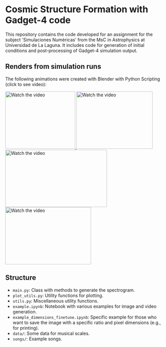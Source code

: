 # Cosmic Structure Formation with Gadget-4 code

This repository contains the code developed for an assignment for the subject 'Simulaciones Numéricas' from the MsC in Astrophysics at Universidad de La Laguna. It includes code for generation of initial conditions and post-processing of Gadget-4 simulation output.

## Renders from simulation runs

The following animations were created with Blender with Python Scripting (click to see video):
<!-- [![Watch the video](http://img.youtube.com/vi/-zpFEkMD9Mg/0.jpg)](https://www.youtube.com/watch?v=-zpFEkMD9Mg "Click to Watch!") -->


<a href="https://www.youtube.com/watch?v=UCR47K5t5VM" title="Click to Watch!">
  <img src="http://img.youtube.com/vi/UCR47K5t5VM/0.jpg" alt="Watch the video" width="220" height="180"/>
</a>

<a href="https://www.youtube.com/watch?v=mHMzycROyaA" title="Click to Watch!">
  <img src="http://img.youtube.com/vi/mHMzycROyaA/0.jpg" alt="Watch the video" width="240" height="180"/>
</a>

 <!--new line -->


<a href="https://www.youtube.com/watch?v=Ufeo-skLUqQ" title="Click to Watch!">
  <img src="http://img.youtube.com/vi/Ufeo-skLUqQ/0.jpg" alt="Watch the video" width="320" height="180"/>
</a>

<a href="https://www.youtube.com/watch?v=-zpFEkMD9Mg" title="Click to Watch!">
  <img src="http://img.youtube.com/vi/-zpFEkMD9Mg/0.jpg" alt="Watch the video" width="270" height="180"/>
</a>

## Structure

- `main.py`: Class with methods to generate the spectrogram.
- `plot_utils.py`: Utility functions for plotting.
- `utils.py`: Miscellaneous utility functions.
- `example.ipynb`: Notebook with various examples for image and video generation. 
- `example_dimensions_finetune.ipynb`: Specific example for those who want to save the image with a specific ratio and pixel dimensions (e.g., for printing).
- `data/`: Some data for musical scales.
- `songs/`: Example songs.
